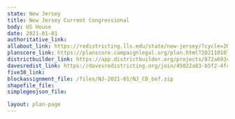 ```yaml
---
state: New Jersey
title: New Jersey Current Congressional
body: US House
date: 2021-01-01
authoritative_link:
allabout_link: https://redistricting.lls.edu/state/new-jersey/?cycle=2020&level=Congress&startdate=
planscore_link: https://planscore.campaignlegal.org/plan.html?20211010T153745.552880153Z
districtbuilder_link: https://app.districtbuilder.org/projects/872a693c-02eb-4928-a798-7e32a9e50b4e
davesredist_link: https://davesredistricting.org/join/45022a83-b5f2-4fce-bbfa-0f34c27b9883
five38_link:
blockassignment_file: /files/NJ-2021-01/NJ_CD_bef.zip
shapefile_file:
simplegeojson_file:

layout: plan-page
---
```

